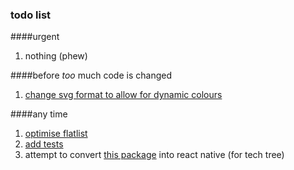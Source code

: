 ### todo list

####urgent

1. nothing (phew)

####before *too* much code is changed

1. [change svg format to allow for dynamic colours](https://github.com/hexboy/react-native-svg-dynamic-colors)


####any time

1. [optimise flatlist](https://reactnative.dev/docs/optimizing-flatlist-configuration)
2. [add tests](https://reactnative.dev/docs/testing-overview)
3. attempt to convert [this package]("https://reactflow.dev") into react native (for tech tree)